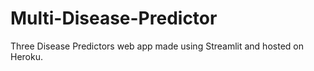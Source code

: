 # Multi-Disease-Predictor
Three Disease Predictors web app made using Streamlit and hosted on Heroku.

